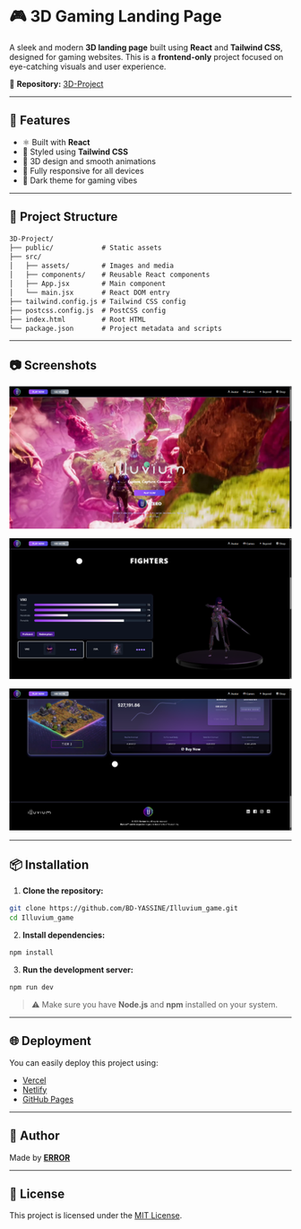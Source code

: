 # 🎮 3D Gaming Landing Page

A sleek and modern **3D landing page** built using **React** and **Tailwind CSS**, designed for gaming websites. This is a **frontend-only** project focused on eye-catching visuals and user experience.

🔗 **Repository:** [3D-Project](https://github.com/BD-YASSINE/3D-Project)

---

## 🚀 Features

- ⚛️ Built with **React**
- 🎨 Styled using **Tailwind CSS**
- 🧊 3D design and smooth animations
- 📱 Fully responsive for all devices
- 🌙 Dark theme for gaming vibes

---

## 📁 Project Structure

```
3D-Project/
├── public/            # Static assets
├── src/
│   ├── assets/        # Images and media
│   ├── components/    # Reusable React components
│   ├── App.jsx        # Main component
│   └── main.jsx       # React DOM entry
├── tailwind.config.js # Tailwind CSS config
├── postcss.config.js  # PostCSS config
├── index.html         # Root HTML
└── package.json       # Project metadata and scripts
```

---

## 📷 Screenshots

![Landing Page Preview](/public/screenshots/Capture%20d’écran%202025-07-09%20172114.png)

![main page](/public/screenshots/Capture%20d’écran%202025-07-09%20172136.png)

![footer](/public/screenshots/Capture%20d’écran%202025-07-09%20172224.png)

---

## 📦 Installation

1. **Clone the repository:**

```bash
git clone https://github.com/BD-YASSINE/Illuvium_game.git
cd Illuvium_game
```

2. **Install dependencies:**

```bash
npm install
```

3. **Run the development server:**

```bash
npm run dev
```

> ⚠️ Make sure you have **Node.js** and **npm** installed on your system.

---

## 🌐 Deployment

You can easily deploy this project using:

- [Vercel](https://vercel.com/)
- [Netlify](https://netlify.com/)
- [GitHub Pages](https://pages.github.com/)

---

## 👤 Author

Made by [**ERROR**](https://github.com/BD-YASSINE)

---

## 📄 License

This project is licensed under the [MIT License](LICENSE).
